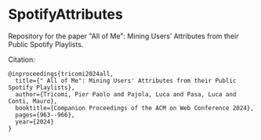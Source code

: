 # SpotifyAttributes

Repository for the paper "All of Me": Mining Users’ Attributes from their Public Spotify Playlists. 


Citation:

    @inproceedings{tricomi2024all,
      title={" All of Me": Mining Users' Attributes from their Public Spotify Playlists},
      author={Tricomi, Pier Paolo and Pajola, Luca and Pasa, Luca and Conti, Mauro},
      booktitle={Companion Proceedings of the ACM on Web Conference 2024},
      pages={963--966},
      year={2024}
    }
